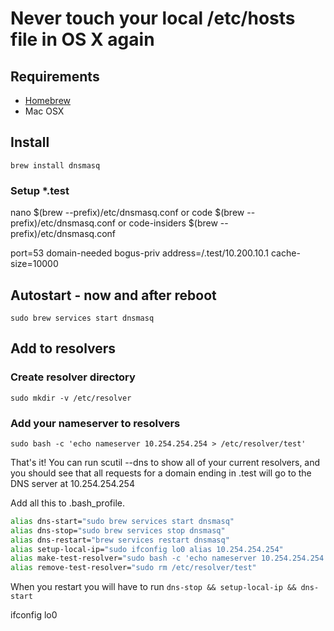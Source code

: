 # Never touch your local /etc/hosts file in OS X again

## Requirements

* [Homebrew](https://brew.sh/)
* Mac OSX

## Install
```
brew install dnsmasq
```

### Setup *.test

nano $(brew --prefix)/etc/dnsmasq.conf
or 
code $(brew --prefix)/etc/dnsmasq.conf
or
code-insiders $(brew --prefix)/etc/dnsmasq.conf


port=53
domain-needed
bogus-priv
address=/.test/10.200.10.1
cache-size=10000

## Autostart - now and after reboot
```
sudo brew services start dnsmasq
```

## Add to resolvers

### Create resolver directory
```
sudo mkdir -v /etc/resolver
```

### Add your nameserver to resolvers
```
sudo bash -c 'echo nameserver 10.254.254.254 > /etc/resolver/test'
```


That's it! You can run scutil --dns to show all of your current resolvers, and you should see that all requests for a domain ending in .test will go to the DNS server at 10.254.254.254

Add all this to .bash_profile.  

```bash
alias dns-start="sudo brew services start dnsmasq"
alias dns-stop="sudo brew services stop dnsmasq"
alias dns-restart="brew services restart dnsmasq"
alias setup-local-ip="sudo ifconfig lo0 alias 10.254.254.254"
alias make-test-resolver="sudo bash -c 'echo nameserver 10.254.254.254 > /etc/resolver/test'"
alias remove-test-resolver="sudo rm /etc/resolver/test"
```

When you restart you will have to run
`dns-stop && setup-local-ip && dns-start`

ifconfig lo0
